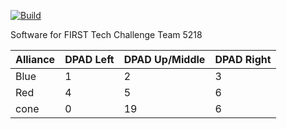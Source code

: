 [![Build](https://github.com/RobotGirls/FTC-Team-5218/actions/workflows/build.yaml/badge.svg)](https://github.com/RobotGirls/FTC-Team-5218/actions/workflows/build.yaml)

Software for FIRST Tech Challenge Team 5218

| Alliance | DPAD Left | DPAD Up/Middle | DPAD Right |
|----------| ----------| -------------  | -----------|
| Blue     |     1     |       2        |      3     |
| Red      |     4     |       5        |      6     |
| cone     |     0     |      19        |      6     |

